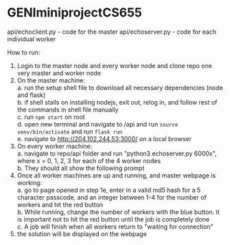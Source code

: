 # GENIminiprojectCS655

api/echoclient.py - code for the master
api/echoserver.py - code for each individual worker

How to run:
  1. Login to the master node and every worker node and clone repo one very master and worker node
  2. On the master machine:<br />
    a. run the setup shell file to download all necessary dependencies (node and flask)<br />
    b. if shell stalls on installing nodejs, exit out, relog in, and follow rest of the commands in shell file manually<br />
    c. run `npm start` on root<br />
    d. open new terminal and navigate to /api and run `source venv/bin/activate` and run `flask run`<br />
    e. navigate to http://204.102.244.53:3000/ on a local browser<br />
  3. On every worker machine:<br />
    a. navigate to repo/api folder and run "python3 echoserver.py 6000x", where x = 0, 1, 2, 3 for each of the 4 worker nodes <br />
    b. They should all show the following prompt
  5. Once all worker machines are up and running, and master webpage is working:<br />
    a. go to page opened in step 1e, enter in a valid md5 hash for a 5 character passcode, and an integer between 1-4 for the number of workers and hit the red button<br />
    b. While running, change the number of workers with the blue button. it is important not to hit the red button until the job is completely done<br />
    c. A job will finish when all workers return to "waiting for connection"<br />
  6. the solution will be displayed on the webpage<br />
    
